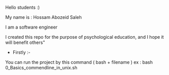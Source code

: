 Hello students :)

My name is : Hossam Abozeid Saleh 

I am a software engineer 

I created this repo for the purpose of psychological education, and I hope it will benefit others"

- Firstly :-

You can run the project by this command ( bash + filename )
ex : bash 0_Basics_commendline_in_unix.sh

